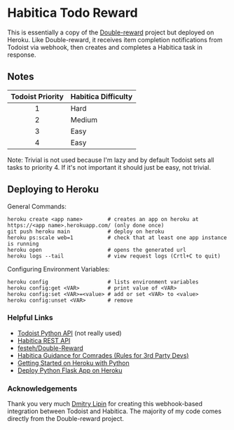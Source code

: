 # Habitica Todo Reward

This is essentially a copy of the [Double-reward](https://github.com/festeh/Double-reward) project but deployed on Heroku. Like Double-reward, it receives item completion notifications from Todoist via webhook, then creates and completes a Habitica task in response. 

## Notes

| Todoist Priority | Habitica Difficulty |
| :---: | :--- |
| 1 | Hard |
| 2 | Medium |
| 3 | Easy |
| 4 | Easy |

Note: Trivial is not used because I'm lazy and by default Todoist sets all tasks to priority 4. If it's not important it should just be easy, not trivial.

## Deploying to Heroku

General Commands:
```
heroku create <app name> 		# creates an app on heroku at https://<app name>.herokuapp.com/ (only done once)
git push heroku main 			# deploy on heroku
heroku ps:scale web=1			# check that at least one app instance is running
heroku open						# opens the generated url
heroku logs --tail				# view request logs (Crtl+C to quit)
```
Configuring Environment Variables:
```
heroku config 					# lists environment variables
heroku config:get <VAR>			# print value of <VAR>
heroku config:set <VAR>=<value> # add or set <VAR> to <value>
heroku config:unset <VAR>		# remove 
```

### Helpful Links
- [Todoist Python API](https://developer.todoist.com/sync/v8/?python#overview) (not really used)
- [Habitica REST API](https://habitica.com/apidoc/#api-_)
- [festeh/Double-Reward](https://github.com/festeh/Double-reward)
- [Habitica Guidance for Comrades (Rules for 3rd Party Devs)](https://habitica.fandom.com/wiki/Guidance_for_Comrades)
- [Getting Started on Heroku with Python](https://devcenter.heroku.com/articles/getting-started-with-python?singlepage=true#set-up)
- [Deploy Python Flask App on Heroku](https://www.geeksforgeeks.org/deploy-python-flask-app-on-heroku/)

### Acknowledgements

Thank you very much [Dmitry Lipin](https://github.com/festeh) for creating this webhook-based integration between Todoist and Habitica. The majority of my code comes directly from the Double-reward project.